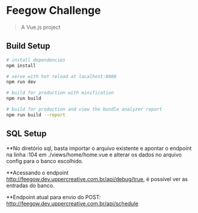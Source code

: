 # Feegow Challenge

> A Vue.js project

## Build Setup

``` bash
# install dependencies
npm install

# serve with hot reload at localhost:8080
npm run dev

# build for production with minification
npm run build

# build for production and view the bundle analyzer report
npm run build --report
```

## SQL Setup

**No diretório sql, basta importar o arquivo existente e apontar o endpoint na linha :104 em ./views/home/home.vue e alterar os dados no arquivo config para o banco escolhido.

**Acessando o endpoint http://feegow.dev.uppercreative.com.br/api/debug/true, é possível ver as entradas do banco.

**Endpoint atual para envio do POST: http://feegow.dev.uppercreative.com.br/api/schedule

